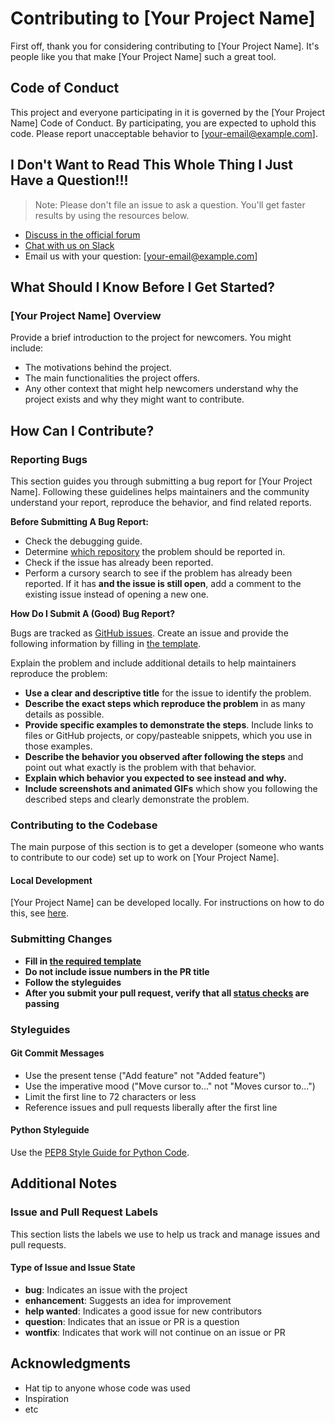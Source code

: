# Contributing to [Your Project Name]

First off, thank you for considering contributing to [Your Project Name]. It's people like you that make [Your Project Name] such a great tool.

## Code of Conduct

This project and everyone participating in it is governed by the [Your Project Name] Code of Conduct. By participating, you are expected to uphold this code. Please report unacceptable behavior to [your-email@example.com].

## I Don't Want to Read This Whole Thing I Just Have a Question!!!

> Note: Please don't file an issue to ask a question. You'll get faster results by using the resources below.

- [Discuss in the official forum](#)
- [Chat with us on Slack](#)
- Email us with your question: [your-email@example.com]

## What Should I Know Before I Get Started?

### [Your Project Name] Overview

Provide a brief introduction to the project for newcomers. You might include:

- The motivations behind the project.
- The main functionalities the project offers.
- Any other context that might help newcomers understand why the project exists and why they might want to contribute.

## How Can I Contribute?

### Reporting Bugs

This section guides you through submitting a bug report for [Your Project Name]. Following these guidelines helps maintainers and the community understand your report, reproduce the behavior, and find related reports.

**Before Submitting A Bug Report:**

- Check the debugging guide.
- Determine [which repository](#) the problem should be reported in.
- Check if the issue has already been reported.
- Perform a cursory search to see if the problem has already been reported. If it has **and the issue is still open**, add a comment to the existing issue instead of opening a new one.

**How Do I Submit A (Good) Bug Report?**

Bugs are tracked as [GitHub issues](https://guides.github.com/features/issues/). Create an issue and provide the following information by filling in [the template](#).

Explain the problem and include additional details to help maintainers reproduce the problem:

- **Use a clear and descriptive title** for the issue to identify the problem.
- **Describe the exact steps which reproduce the problem** in as many details as possible.
- **Provide specific examples to demonstrate the steps**. Include links to files or GitHub projects, or copy/pasteable snippets, which you use in those examples.
- **Describe the behavior you observed after following the steps** and point out what exactly is the problem with that behavior.
- **Explain which behavior you expected to see instead and why.**
- **Include screenshots and animated GIFs** which show you following the described steps and clearly demonstrate the problem.

### Contributing to the Codebase

The main purpose of this section is to get a developer (someone who wants to contribute to our code) set up to work on [Your Project Name].

#### Local Development

[Your Project Name] can be developed locally. For instructions on how to do this, see [here](#).

### Submitting Changes

- **Fill in [the required template](#)**
- **Do not include issue numbers in the PR title**
- **Follow the styleguides**
- **After you submit your pull request, verify that all [status checks](https://help.github.com/articles/about-status-checks/) are passing**

### Styleguides

#### Git Commit Messages

- Use the present tense ("Add feature" not "Added feature")
- Use the imperative mood ("Move cursor to..." not "Moves cursor to...")
- Limit the first line to 72 characters or less
- Reference issues and pull requests liberally after the first line

#### Python Styleguide

Use the [PEP8 Style Guide for Python Code](https://www.python.org/dev/peps/pep-0008/).

## Additional Notes

### Issue and Pull Request Labels

This section lists the labels we use to help us track and manage issues and pull requests.

#### Type of Issue and Issue State

- **bug**: Indicates an issue with the project
- **enhancement**: Suggests an idea for improvement
- **help wanted**: Indicates a good issue for new contributors
- **question**: Indicates that an issue or PR is a question
- **wontfix**: Indicates that work will not continue on an issue or PR

## Acknowledgments

- Hat tip to anyone whose code was used
- Inspiration
- etc
